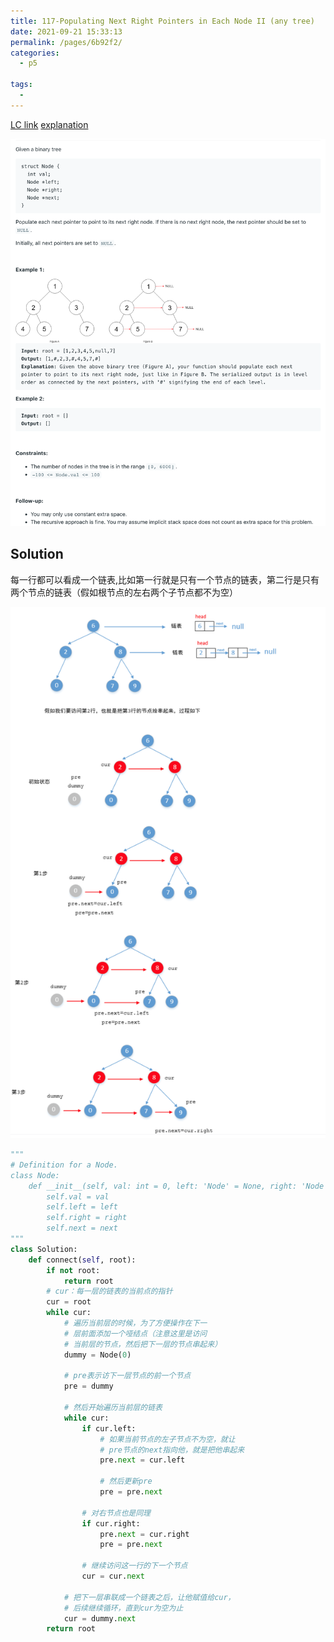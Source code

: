 ```yaml
---
title: 117-Populating Next Right Pointers in Each Node II (any tree)
date: 2021-09-21 15:33:13
permalink: /pages/6b92f2/
categories:
  - p5

tags:
  - 
---
```

[LC link](https://leetcode.com/problems/populating-next-right-pointers-in-each-node-ii/)
[explanation](https://leetcode-cn.com/problems/populating-next-right-pointers-in-each-node-ii/solution/bfsjie-jue-zui-hao-de-ji-bai-liao-100de-yong-hu-by/)

![](https://raw.githubusercontent.com/emmableu/image/master/117-0.png)


## Solution
每一行都可以看成一个链表,比如第一行就是只有一个节点的链表，第二行是只有两个节点的链表（假如根节点的左右两个子节点都不为空）

![](https://raw.githubusercontent.com/emmableu/image/master/117-1.png)

```python
"""
# Definition for a Node.
class Node:
    def __init__(self, val: int = 0, left: 'Node' = None, right: 'Node' = None, next: 'Node' = None):
        self.val = val
        self.left = left
        self.right = right
        self.next = next
"""
class Solution:
    def connect(self, root):
        if not root:
            return root
        # cur：每一层的链表的当前点的指针
        cur = root
        while cur:
            # 遍历当前层的时候，为了方便操作在下一
            # 层前面添加一个哑结点（注意这里是访问
            # 当前层的节点，然后把下一层的节点串起来）
            dummy = Node(0)

            # pre表示访下一层节点的前一个节点
            pre = dummy
                        
            # 然后开始遍历当前层的链表
            while cur:
                if cur.left:
                    # 如果当前节点的左子节点不为空，就让
                    # pre节点的next指向他，就是把他串起来
                    pre.next = cur.left

                    # 然后更新pre
                    pre = pre.next

                # 对右节点也是同理
                if cur.right:
                    pre.next = cur.right
                    pre = pre.next

                # 继续访问这一行的下一个节点
                cur = cur.next

            # 把下一层串联成一个链表之后，让他赋值给cur，
            # 后续继续循环，直到cur为空为止
            cur = dummy.next
        return root
```
